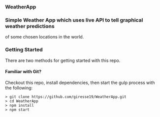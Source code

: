 ### WeatherApp


### Simple Weather App which uses live API to tell graphical weather predictions
 of some chosen locations in the world.



### Getting Started

There are two methods for getting started with this repo.

#### Familiar with Git?
Checkout this repo, install dependencies, then start the gulp process with the following:

```
> git clone https://github.com/giresse19/WeatherApp.git
> cd WeatherApp
> npm install
> npm start
```


```
